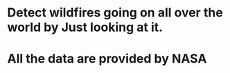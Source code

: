 # Detect wildfires going on all over the world by Just looking at it.
# All the data are provided by NASA
